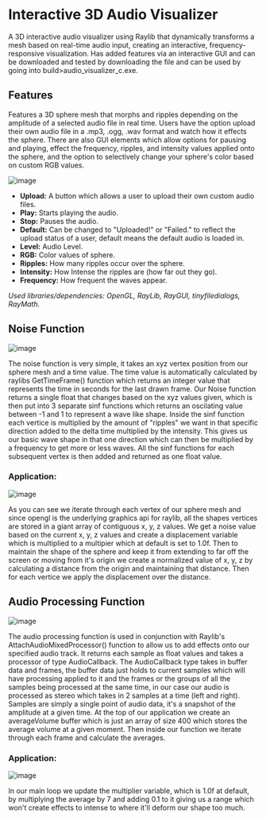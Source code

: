 # Interactive 3D Audio Visualizer
A 3D interactive audio visualizer using Raylib that dynamically transforms a mesh based on real-time audio input, creating an interactive, frequency-responsive visualization. Has added features via an interactive GUI and can be downloaded and tested by downloading the file and can be used by going into build>audio_visualizer_c.exe.

## Features
Features a 3D sphere mesh that morphs and ripples depending on the amplitude of a selected audio file in real time. Users have the option upload their own audio file in a .mp3, .ogg, .wav format and watch how it effects the sphere. There are also GUI elements which allow options for pausing and playing, effect the frequency, ripples, and intensity values applied onto the sphere, and the option to selectively change your sphere's color based on custom RGB values.

![image](https://github.com/user-attachments/assets/ee68fd48-c816-41fe-8d4a-ef077e5f3f6a)

* **Upload:** A button which allows a user to upload their own custom audio files.
* **Play:** Starts playing the audio.
* **Stop:** Pauses the audio.
* **Default:** Can be changed to "Uploaded!" or "Failed." to reflect the upload status of a user, default means the default audio is loaded in.
* **Level:** Audio Level.
* **RGB:** Color values of sphere.
* **Ripples:** How many ripples occur over the sphere.
* **Intensity:** How Intense the ripples are (how far out they go).
* **Frequency:** How frequent the waves appear.

*Used libraries/dependencies: OpenGL, RayLib, RayGUI, tinyfiledialogs, RayMath.*

## Noise Function

![image](https://github.com/user-attachments/assets/beb04364-db85-4985-a3d7-78e8b71d7296)

The noise function is very simple, it takes an xyz vertex position from our sphere mesh and a time value. The time value is automatically calculated by raylibs GetTimeFrame() function which returns an integer value that represents the time in seconds for the last drawn frame. Our Noise function returns a single float that changes based on the xyz values given, which is then put into 3 separate sinf functions which returns an oscilating value between -1 and 1 to represent a wave like shape. Inside the sinf function each vertice is multiplied by the amount of "ripples" we want in that specific direction added to the delta time multiplied by the intensity. This gives us our basic wave shape in that one direction which can then be multiplied by a frequency to get more or less waves. All the sinf functions for each subsequent vertex is then added and returned as one float value.

### Application:

![image](https://github.com/user-attachments/assets/9bf26775-0f34-4851-9ea2-80b335e7ef14)

As you can see we iterate through each vertex of our sphere mesh and since opengl is the underlying graphics api for raylib, all the shapes vertices are stored in a giant array of contiguous x, y, z values. We get a noise value based on the current x, y, z values and create a displacement variable which is multiplied to a multipier which at default is set to 1.0f. Then to maintain the shape of the sphere and keep it from extending to far off the screen or moving from it's origin we create a normalized value of x, y, z by calculating a distance from the origin and maintaining that distance. Then for each vertice we apply the displacement over the distance.

## Audio Processing Function 

![image](https://github.com/user-attachments/assets/ca44f20d-e799-4d78-8c3b-00bdaa80b1fb)

The audio processing function is used in conjunction with Raylib's AttachAudioMixedProcessor() function to allow us to add effects onto our specified audio track. It returns each sample as float values and takes a processor of type AudioCallback. The AudioCallback type takes in buffer data and frames, the buffer data just holds to current samples which will have processing applied to it and the frames or the groups of all the samples being processed at the same time, in our case our audio is processed as stereo which takes in 2 samples at a time (left and right). Samples are simply a single point of audio data, it's a snapshot of the amplitude at a given time. At the top of our application we create an averageVolume buffer which is just an array of size 400 which stores the average volume at a given moment. Then inside our function we iterate through each frame and calculate the averages. 

### Application:

![image](https://github.com/user-attachments/assets/54ce05b8-3ba4-441c-a094-b339b5f94c0f)

In our main loop we update the multiplier variable, which is 1.0f at default, by multiplying the average by 7 and adding 0.1 to it giving us a range which won't create effects to intense to where it'll deform our shape too much.

